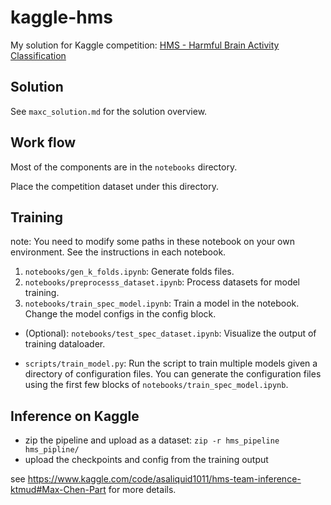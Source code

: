 # kaggle-hms

My solution for Kaggle competition: [HMS - Harmful Brain Activity Classification](https://www.kaggle.com/competitions/hms-harmful-brain-activity-classification/overview)


## Solution
See `maxc_solution.md` for the solution overview.

## Work flow
Most of the components are in the `notebooks` directory.

Place the competition dataset under this directory.


## Training

note: You need to modify some paths in these notebook on your own environment.
See the instructions in each notebook.

1. `notebooks/gen_k_folds.ipynb`: Generate folds files.
2. `notebooks/preprocesss_dataset.ipynb`: Process datasets for model training.
3. `notebooks/train_spec_model.ipynb`: Train a model in the notebook. Change the model configs in the config block.

- (Optional): `notebooks/test_spec_dataset.ipynb`: Visualize the output of training dataloader.

- `scripts/train_model.py`: Run the script to train multiple models given a directory of configuration files. You can generate the configuration files using the first few blocks of `notebooks/train_spec_model.ipynb`. 

## Inference on Kaggle
- zip the pipeline and upload as a dataset: `zip -r hms_pipeline hms_pipline/`
- upload the checkpoints and config from the training output

see https://www.kaggle.com/code/asaliquid1011/hms-team-inference-ktmud#Max-Chen-Part for more details.
